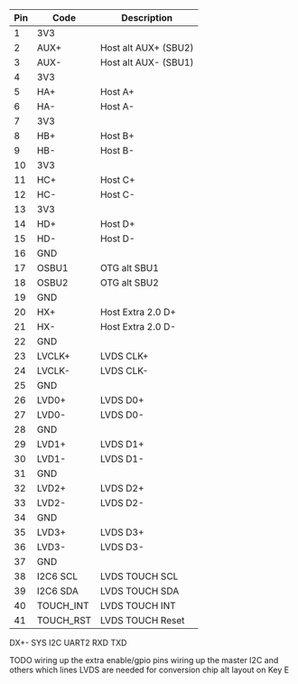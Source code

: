 
| Pin | Code       | Description                              | 
|-----|------------|------------------------------------------|
|  1  | 3V3        |                                          |
|  2  | AUX+       | Host alt AUX+ (SBU2)                     |
|  3  | AUX-       | Host alt AUX- (SBU1)                     |
|  4  | 3V3        |                                          |
|  5  | HA+        | Host A+                     |
|  6  | HA-        | Host A-                     |
|  7  | 3V3        |                                          |
|  8  | HB+        | Host B+                     |
|  9  | HB-        | Host B-                     |
| 10  | 3V3        |                                          |
| 11  | HC+        | Host C+                     |
| 12  | HC-        | Host C-                     |
| 13  | 3V3        |                                          |
| 14  | HD+        | Host D+                     |
| 15  | HD-        | Host D-                     |
| 16  | GND        |                                          |
| 17  | OSBU1      | OTG alt SBU1                     |
| 18  | OSBU2      | OTG alt SBU2                     |
| 19  | GND        |                     |
| 20  | HX+        | Host Extra 2.0 D+                     |
| 21  | HX-        | Host Extra 2.0 D-                     |
| 22  | GND        |                                          |
| 23  | LVCLK+     | LVDS CLK+                      |
| 24  | LVCLK-     | LVDS CLK-                      |
| 25  | GND        |                     |
| 26  | LVD0+      | LVDS D0+                      |
| 27  | LVD0-      | LVDS D0-                      |
| 28  | GND        |                     |
| 29  | LVD1+      | LVDS D1+                      |
| 30  | LVD1-      | LVDS D1-                      |
| 31  | GND        |                     |
| 32  | LVD2+      | LVDS D2+                      |
| 33  | LVD2-      | LVDS D2-                      |
| 34  | GND        |                     |
| 35  | LVD3+      | LVDS D3+                      |
| 36  | LVD3-      | LVDS D3-                      |
| 37  | GND        |                     |
| 38  | I2C6 SCL   | LVDS TOUCH SCL                      |
| 39  | I2C6 SDA   | LVDS TOUCH SDA                      |
| 40  | TOUCH_INT  | LVDS TOUCH INT                    |
| 41  | TOUCH_RST  | LVDS TOUCH Reset                    |

DX+-
SYS I2C
UART2 RXD TXD

TODO wiring up the extra enable/gpio pins
     wiring up the master I2C and others
    which lines LVDS are needed for conversion chip
    alt layout on Key E
     
